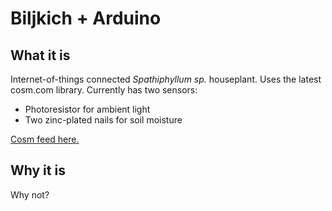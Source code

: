 # Biljkich + Arduino

## What it is
Internet-of-things connected *Spathiphyllum sp.* houseplant. Uses the latest cosm.com library.
Currently has two sensors:
 * Photoresistor for ambient light
 * Two zinc-plated nails for soil moisture

[Cosm feed here.](https://cosm.com/feeds/87022)

## Why it is
Why not?
